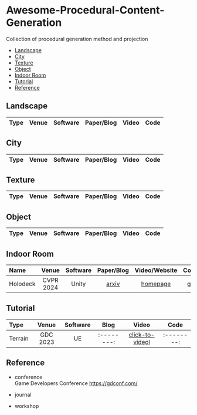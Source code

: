 # Awesome-Procedural-Content-Generation
Collection of procedural generation method and projection

- [Landscape](#Landscape)
- [City](#City)
- [Texture](#Texture)
- [Object](#Object)
- [Indoor Room](#IR)
- [Tutorial](#Tutorial)
- [Reference](#Reference)

<a name="Landscape"></a>
## Landscape
|   Type  | Venue | Software |   Paper/Blog   |   Video  |   Code   |
|:--------|:--------:|:--------:|:--------:|:--------:|:--------:|

<a name="City"></a>
## City
|   Type  | Venue | Software |   Paper/Blog   |   Video  |   Code   |
|:--------|:--------:|:--------:|:--------:|:--------:|:--------:|

<a name="Texture"></a>
## Texture
|   Type  | Venue | Software |   Paper/Blog   |   Video  |   Code   |
|:--------|:--------:|:--------:|:--------:|:--------:|:--------:|

<a name="Object"></a>
## Object
|   Type  | Venue | Software |   Paper/Blog   |   Video  |   Code   |
|:--------|:--------:|:--------:|:--------:|:--------:|:--------:|

<a name="IR"></a>
## Indoor Room
|   Name  | Venue | Software |   Paper/Blog   |   Video/Website  |   Code   |
|:--------|:--------:|:--------:|:--------:|:--------:|:--------:|
|Holodeck| CVPR 2024 | Unity | [arxiv](https://arxiv.org/abs/2312.09067)|[homepage](https://yueyang1996.github.io/holodeck/)|[git](https://github.com/allenai/Holodeck)|  

<a name="Tutorial"></a>
## Tutorial
|   Type  | Venue | Software |   Blog   |   Video  |   Code   |
|:--------|:--------:|:--------:|:--------:|:--------:|:--------:|
|Terrain| GDC 2023 | UE |:--------:|[click-to-videol](https://www.youtube.com/watch?v=aoCGLW53fZg)|:--------:|

<a name="Reference"></a>
## Reference
- conference  
Game Developers Conference  https://gdconf.com/  

- journal

- workshop
